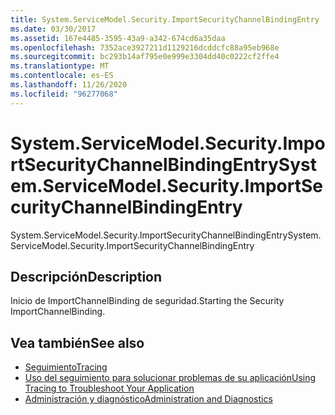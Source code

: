 ```yaml
---
title: System.ServiceModel.Security.ImportSecurityChannelBindingEntry
ms.date: 03/30/2017
ms.assetid: 167e4485-3595-43a9-a342-674cd6a35daa
ms.openlocfilehash: 7352ace3927211d1129216dcddcfc88a95eb968e
ms.sourcegitcommit: bc293b14af795e0e999e3304dd40c0222cf2ffe4
ms.translationtype: MT
ms.contentlocale: es-ES
ms.lasthandoff: 11/26/2020
ms.locfileid: "96277068"
---
```

# <a name="systemservicemodelsecurityimportsecuritychannelbindingentry"></a><span data-ttu-id="e4701-102">System.ServiceModel.Security.ImportSecurityChannelBindingEntry</span><span class="sxs-lookup"><span data-stu-id="e4701-102">System.ServiceModel.Security.ImportSecurityChannelBindingEntry</span></span>

<span data-ttu-id="e4701-103">System.ServiceModel.Security.ImportSecurityChannelBindingEntry</span><span class="sxs-lookup"><span data-stu-id="e4701-103">System.ServiceModel.Security.ImportSecurityChannelBindingEntry</span></span>  
  
## <a name="description"></a><span data-ttu-id="e4701-104">Descripción</span><span class="sxs-lookup"><span data-stu-id="e4701-104">Description</span></span>  

 <span data-ttu-id="e4701-105">Inicio de ImportChannelBinding de seguridad.</span><span class="sxs-lookup"><span data-stu-id="e4701-105">Starting the Security ImportChannelBinding.</span></span>  
  
## <a name="see-also"></a><span data-ttu-id="e4701-106">Vea también</span><span class="sxs-lookup"><span data-stu-id="e4701-106">See also</span></span>

- [<span data-ttu-id="e4701-107">Seguimiento</span><span class="sxs-lookup"><span data-stu-id="e4701-107">Tracing</span></span>](index.md)
- [<span data-ttu-id="e4701-108">Uso del seguimiento para solucionar problemas de su aplicación</span><span class="sxs-lookup"><span data-stu-id="e4701-108">Using Tracing to Troubleshoot Your Application</span></span>](using-tracing-to-troubleshoot-your-application.md)
- [<span data-ttu-id="e4701-109">Administración y diagnóstico</span><span class="sxs-lookup"><span data-stu-id="e4701-109">Administration and Diagnostics</span></span>](../index.md)
